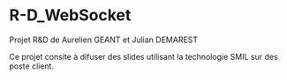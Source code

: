 R-D_WebSocket
=============

Projet R&amp;D de Aurelien GEANT et Julian DEMAREST

Ce projet consite à difuser des slides utilisant la technologie SMIL sur des poste client. 
